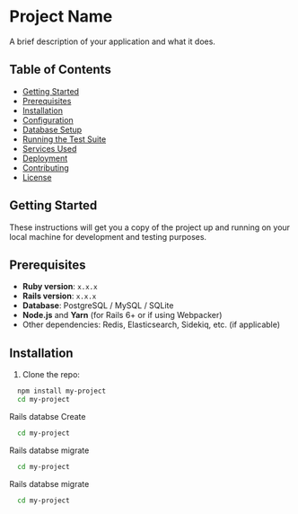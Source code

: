 # Project Name

A brief description of your application and what it does.

## Table of Contents

- [Getting Started](#getting-started)
- [Prerequisites](#prerequisites)
- [Installation](#installation)
- [Configuration](#configuration)
- [Database Setup](#database-setup)
- [Running the Test Suite](#running-the-test-suite)
- [Services Used](#services-used)
- [Deployment](#deployment)
- [Contributing](#contributing)
- [License](#license)

## Getting Started

These instructions will get you a copy of the project up and running on your local machine for development and testing purposes.

## Prerequisites

- **Ruby version**: `x.x.x`
- **Rails version**: `x.x.x`
- **Database**: PostgreSQL / MySQL / SQLite
- **Node.js** and **Yarn** (for Rails 6+ or if using Webpacker)
- Other dependencies: Redis, Elasticsearch, Sidekiq, etc. (if applicable)

## Installation

1. Clone the repo:

```bash
  npm install my-project
  cd my-project
```
    
Rails databse Create
```bash
  cd my-project
```

    
Rails databse migrate
```bash
  cd my-project
```

Rails databse migrate
```bash
  cd my-project
```
